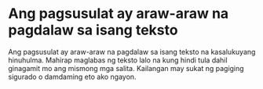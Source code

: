 # Ang pagsusulat ay araw-araw na pagdalaw sa isang teksto

Ang pagsusulat ay araw-araw na pagdalaw sa isang teksto na kasalukuyang hinuhulma. Mahirap maglabas ng teksto lalo na kung hindi tula dahil ginagamit mo ang mismong mga salita. Kailangan may sukat ng pagiging sigurado o damdaming eto ako ngayon.

